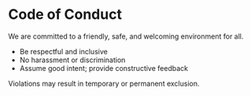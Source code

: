 # Code of Conduct

We are committed to a friendly, safe, and welcoming environment for all.

- Be respectful and inclusive
- No harassment or discrimination
- Assume good intent; provide constructive feedback

Violations may result in temporary or permanent exclusion.
